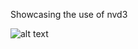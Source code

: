 Showcasing the use of nvd3


![alt text](https://github.com/ksiabani/nvd3-dash/raw/master/src/img/nvd3-dash-small.png "Dashboard screenshot")


